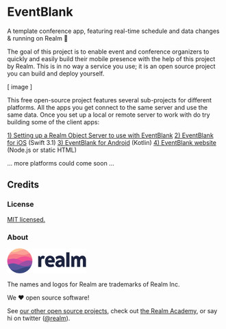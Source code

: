 # EventBlank

A template conference app, featuring real-time schedule and data changes &amp; running on Realm 🚀

The goal of this project is to enable event and conference organizers to quickly and easily build their mobile presence with the help of this project by Realm. This is in no way a service you use; it is an open source project you can build and deploy yourself.

[ image ]

This free open-source project features several sub-projects for different platforms. All the apps you get connect to the same server and use the same data. Once you set up a local or remote server to work with do try building some of the client apps:

[1) Setting up a Realm Object Server to use with EventBlank](#)
[2) EventBlank for iOS](#) (Swift 3.1)
[3) EventBlank for Android](#) (Kotlin)
[4) EventBlank website](#) (Node.js or static HTML)

 ... more platforms could come soon ...

## Credits

### License

[MIT licensed.](LICENSE)

### About

<img src="assets/realm.png" width="184" />

The names and logos for Realm are trademarks of Realm Inc.

We :heart: open source software!

See [our other open source projects](https://realm.github.io), check out [the Realm Academy](https://academy.realm.io), or say hi on twitter ([@realm](https://twitter.com/realm)).
